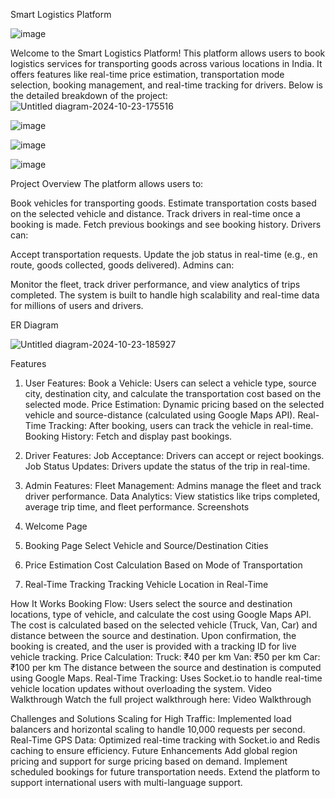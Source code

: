 Smart Logistics Platform

![image](https://github.com/user-attachments/assets/34a4d382-d3f2-4371-81ab-6bd248dccee4)

Welcome to the Smart Logistics Platform! This platform allows users to book logistics services for transporting goods across various locations in India. It offers features like real-time price estimation, transportation mode selection, booking management, and real-time tracking for drivers. Below is the detailed breakdown of the project:
![Untitled diagram-2024-10-23-175516](https://github.com/user-attachments/assets/724f05ab-08cf-49c9-97a0-afe38e560b51)


![image](https://github.com/user-attachments/assets/13893b9b-b204-45f1-b27c-c82e63026a73)


![image](https://github.com/user-attachments/assets/70794fe7-89a2-4229-9196-0e0ace9b99f2)

![image](https://github.com/user-attachments/assets/7afcc5b9-be3c-4345-b561-898d38934440)






Project Overview
The platform allows users to:

Book vehicles for transporting goods.
Estimate transportation costs based on the selected vehicle and distance.
Track drivers in real-time once a booking is made.
Fetch previous bookings and see booking history.
Drivers can:

Accept transportation requests.
Update the job status in real-time (e.g., en route, goods collected, goods delivered).
Admins can:

Monitor the fleet, track driver performance, and view analytics of trips completed.
The system is built to handle high scalability and real-time data for millions of users and drivers.



ER Diagram


![Untitled diagram-2024-10-23-185927](https://github.com/user-attachments/assets/011c3310-239f-4b37-b5ed-f89f4797162f)


Features
1. User Features:
Book a Vehicle: Users can select a vehicle type, source city, destination city, and calculate the transportation cost based on the selected mode.
Price Estimation: Dynamic pricing based on the selected vehicle and source-distance (calculated using Google Maps API).
Real-Time Tracking: After booking, users can track the vehicle in real-time.
Booking History: Fetch and display past bookings.
2. Driver Features:
Job Acceptance: Drivers can accept or reject bookings.
Job Status Updates: Drivers update the status of the trip in real-time.
3. Admin Features:
Fleet Management: Admins manage the fleet and track driver performance.
Data Analytics: View statistics like trips completed, average trip time, and fleet performance.
Screenshots
1. Welcome Page

2. Booking Page
Select Vehicle and Source/Destination Cities
3. Price Estimation
Cost Calculation Based on Mode of Transportation
4. Real-Time Tracking
Tracking Vehicle Location in Real-Time


How It Works
Booking Flow:
Users select the source and destination locations, type of vehicle, and calculate the cost using Google Maps API.
The cost is calculated based on the selected vehicle (Truck, Van, Car) and distance between the source and destination.
Upon confirmation, the booking is created, and the user is provided with a tracking ID for live vehicle tracking.
Price Calculation:
Truck: ₹40 per km
Van: ₹50 per km
Car: ₹100 per km
The distance between the source and destination is computed using Google Maps.
Real-Time Tracking:
Uses Socket.io to handle real-time vehicle location updates without overloading the system.
Video Walkthrough
Watch the full project walkthrough here: Video Walkthrough

Challenges and Solutions
Scaling for High Traffic:
Implemented load balancers and horizontal scaling to handle 10,000 requests per second.
Real-Time GPS Data:
Optimized real-time tracking with Socket.io and Redis caching to ensure efficiency.
Future Enhancements
Add global region pricing and support for surge pricing based on demand.
Implement scheduled bookings for future transportation needs.
Extend the platform to support international users with multi-language support.
